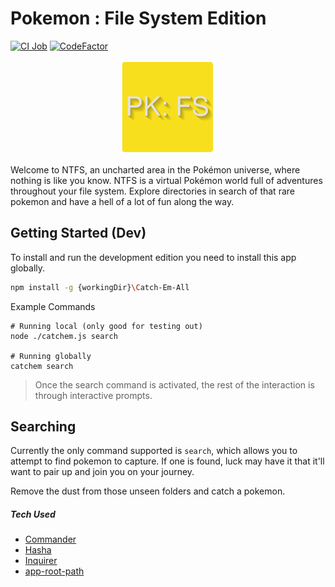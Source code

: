 # Pokemon : File System Edition

[![CI Job](https://github.com/dills122/Pokemon-FS/actions/workflows/ci.action.yml/badge.svg)](https://github.com/dills122/Pokemon-FS/actions/workflows/ci.action.yml) [![CodeFactor](https://www.codefactor.io/repository/github/dills122/pokemon-fs/badge)](https://www.codefactor.io/repository/github/dills122/pokemon-fs)

<p align="center">
  <img width="150" height="150" src="./assets/logo.png" alt="Logo Image">
</p>

Welcome to NTFS, an uncharted area in the Pokémon universe, where nothing is like you know. NTFS is a virtual Pokémon world full of adventures throughout your file system. Explore directories in search of that rare pokemon and have a hell of a lot of fun along the way.

## Getting Started (Dev)

To install and run the development edition you need to install this app globally.

```bash
npm install -g {workingDir}\Catch-Em-All
```

Example Commands

```
# Running local (only good for testing out)
node ./catchem.js search

# Running globally
catchem search
```

> Once the search command is activated, the rest of the interaction is through interactive prompts.

## Searching

Currently the only command supported is `search`, which allows you to attempt to find pokemon to capture. If one is found, luck may have it that it'll want to pair up and join you on your journey.

Remove the dust from those unseen folders and catch a pokemon.

##### Tech Used

- [Commander](https://github.com/tj/commander.js/)
- [Hasha](https://github.com/sindresorhus/hasha)
- [Inquirer](https://github.com/SBoudrias/Inquirer.js/)
- [app-root-path](https://github.com/inxilpro/node-app-root-path)

